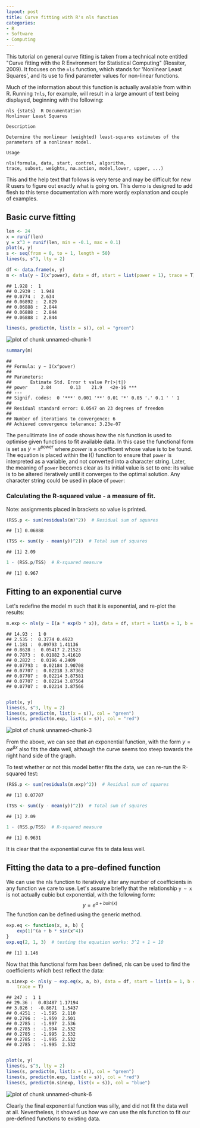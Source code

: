 ```yaml
---
layout: post
title: Curve fitting with R's nls function
categories:
- R
- Software
- Computing
---
```

This tutorial on general curve fitting is taken from 
a technical note entitled "Curve fitting with the R Environment for Statistical
Computing" (Rossiter, 2009). It focuses on the `nls` function,
which stands for 'Nonlinear Least Squares', and its use to 
find parameter values for non-linear functions.

Much of the information about this function is actually available 
from within R. Running `?nls`, for example, will result in a large
amount of text being displayed, beginning with the following:

```
nls {stats}  R Documentation
Nonlinear Least Squares

Description

Determine the nonlinear (weighted) least-squares estimates of the parameters of a nonlinear model.

Usage

nls(formula, data, start, control, algorithm,
trace, subset, weights, na.action, model,lower, upper, ...)
```
This and the help text that follows is very terse and 
may be difficult for new R
users to figure out exactly what is going on. This demo
is designed to add flesh to this terse documentation 
with more wordy explanation and couple of examples.

## Basic curve fitting 


```r
len <- 24
x = runif(len)
y = x^3 + runif(len, min = -0.1, max = 0.1)
plot(x, y)
s <- seq(from = 0, to = 1, length = 50)
lines(s, s^3, lty = 2)

df <- data.frame(x, y)
m <- nls(y ~ I(x^power), data = df, start = list(power = 1), trace = T)
```

```
## 1.928 :  1
## 0.2939 :  1.948
## 0.0774 :  2.634
## 0.06892 :  2.829
## 0.06888 :  2.844
## 0.06888 :  2.844
## 0.06888 :  2.844
```

```r
lines(s, predict(m, list(x = s)), col = "green")
```

![plot of chunk unnamed-chunk-1](figure/unnamed-chunk-1.png) 

```r
summary(m)
```

```
## 
## Formula: y ~ I(x^power)
## 
## Parameters:
##       Estimate Std. Error t value Pr(>|t|)    
## power     2.84       0.13    21.9   <2e-16 ***
## ---
## Signif. codes:  0 '***' 0.001 '**' 0.01 '*' 0.05 '.' 0.1 ' ' 1
## 
## Residual standard error: 0.0547 on 23 degrees of freedom
## 
## Number of iterations to convergence: 6 
## Achieved convergence tolerance: 3.23e-07
```

The penulitimate line of code shows how the nls function is used to 
optimise given functions to fit available data. In this case 
the functional form is set as  $y = x^{power}$ where $power$ is 
a coefficent whose value is to be found. The equation is placed within 
the I() function to ensure that `power` is interpreted as a variable, 
and not converted into a character string. Later, the meaning of 
`power` becomes clear as its initial value is set to one: 
its value is to be altered iteratively until it converges to the 
optimal solution. Any character string could be used in place of `power`:



### Calculating the R-squared value - a measure of fit.
Note: assignments placed in brackets so value is printed.


```r
(RSS.p <- sum(residuals(m)^2))  # Residual sum of squares
```

```
## [1] 0.06888
```

```r
(TSS <- sum((y - mean(y))^2))  # Total sum of squares
```

```
## [1] 2.09
```

```r
1 - (RSS.p/TSS)  # R-squared measure
```

```
## [1] 0.967
```


## Fitting to an exponential curve
Let's redefine the model m such that it is exponential, and re-plot the results:

```r
m.exp <- nls(y ~ I(a * exp(b * x)), data = df, start = list(a = 1, b = 0), trace = T)
```

```
## 14.93 :  1 0
## 2.535 :  0.3774 0.4923
## 1.181 :  0.09793 1.41136
## 0.8628 :  0.05417 2.21523
## 0.7873 :  0.01882 3.41610
## 0.2822 :  0.0196 4.2409
## 0.07793 :  0.02184 3.90708
## 0.07707 :  0.02218 3.87362
## 0.07707 :  0.02214 3.87581
## 0.07707 :  0.02214 3.87564
## 0.07707 :  0.02214 3.87566
```

```r

plot(x, y)
lines(s, s^3, lty = 2)
lines(s, predict(m, list(x = s)), col = "green")
lines(s, predict(m.exp, list(x = s)), col = "red")
```

![plot of chunk unnamed-chunk-3](figure/unnamed-chunk-3.png) 

From the above, we can see that an exponential function, with the form
$y = \alpha e^{\beta x}$ also fits the data well, although the curve seems
too steep towards the right hand side of the graph. 

To test whether or not this model better fits the data, we can 
re-run the R-squared test:

```r
(RSS.p <- sum(residuals(m.exp)^2))  # Residual sum of squares
```

```
## [1] 0.07707
```

```r
(TSS <- sum((y - mean(y))^2))  # Total sum of squares
```

```
## [1] 2.09
```

```r
1 - (RSS.p/TSS)  # R-squared measure
```

```
## [1] 0.9631
```

It is clear that the exponential curve fits te data less well.

## Fitting the data to a pre-defined function
We can use the nls function to iteratively alter any number
of coefficients in any function we care to use. 
Let's assume briefly that the relationship `y ~ x` is 
not actually cubic but exponential, with the following form: 
$$y = e^{a + b sin(x)}$$
The function can be defined using the generic method.


```r
exp.eq <- function(x, a, b) {
    exp(1)^(a + b * sin(x^4))
}
exp.eq(2, 1, 3)  # testing the equation works: 3^2 + 1 = 10
```

```
## [1] 1.146
```

Now that this functional form has been defined, nls can be used 
to find the coefficients which best reflect the data:


```r
m.sinexp <- nls(y ~ exp.eq(x, a, b), data = df, start = list(a = 1, b = 1), 
    trace = T)
```

```
## 247 :  1 1
## 29.36 :  0.03487 1.17194
## 3.026 :  -0.8671  1.5437
## 0.4251 :  -1.595  2.110
## 0.2796 :  -1.959  2.501
## 0.2785 :  -1.997  2.536
## 0.2785 :  -1.994  2.532
## 0.2785 :  -1.995  2.532
## 0.2785 :  -1.995  2.532
## 0.2785 :  -1.995  2.532
```

```r

plot(x, y)
lines(s, s^3, lty = 2)
lines(s, predict(m, list(x = s)), col = "green")
lines(s, predict(m.exp, list(x = s)), col = "red")
lines(s, predict(m.sinexp, list(x = s)), col = "blue")
```

![plot of chunk unnamed-chunk-6](figure/unnamed-chunk-6.png) 

Clearly the final exponential function was silly, and did not fit the 
data well at all. Nevertheless, it showed us how we can use the 
nls function to fit our pre-defined functions to existing data.
